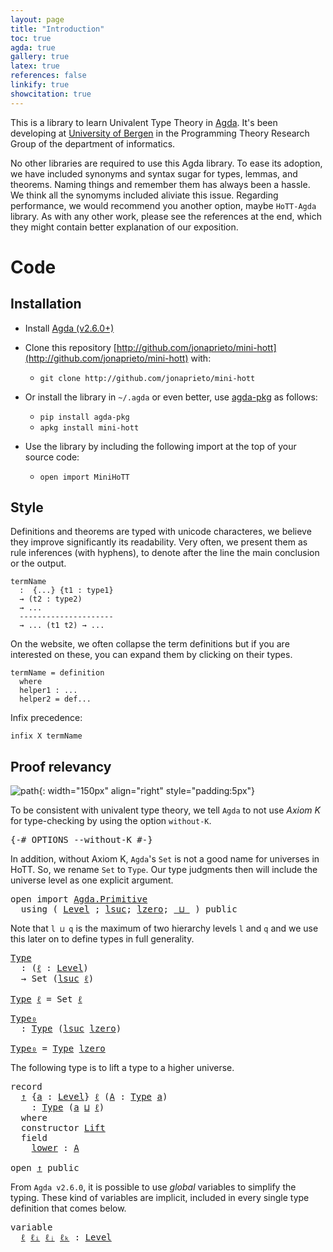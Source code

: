 ```yaml
---
layout: page
title: "Introduction"
toc: true
agda: true
gallery: true
latex: true
references: false
linkify: true
showcitation: true
---
```


This is a library to learn Univalent Type Theory in [Agda](http://github.com/agda/agda).
It's been developing at [University of Bergen](https://www.uib.no/) in the Programming Theory Research Group
of the department of informatics.

No other libraries are required to use this Agda library. To ease its adoption, we have included synonyms
and syntax sugar for types, lemmas, and theorems. Naming things and remember them has always been a hassle.
We think all the synomyms included aliviate this issue. Regarding performance, we would recommend you another option, maybe
`HoTT-Agda` library. As with any other work, please see the references at the end, which they
might contain better explanation of our exposition.

# Code

## Installation

- Install [Agda (v2.6.0+)](http://github.com/agda/agda)

- Clone this repository [http://github.com/jonaprieto/mini-hott](http://github.com/jonaprieto/mini-hott) with:

  - `git clone http://github.com/jonaprieto/mini-hott`

- Or install the library in `~/.agda` or even better, use [agda-pkg](http://github.com/agda/agda-pkg)
as follows:

  - `pip install agda-pkg`
  - `apkg install mini-hott`

- Use the library by including the following import at the top of your source code:

    - `open import MiniHoTT`

## Style

Definitions and theorems are typed with unicode characteres, we believe they
improve significantly its readability. Very often, we present them as rule
inferences (with hyphens), to denote after the line the main conclusion or the output.

```
termName
  :  {...} {t1 : type1}
  → (t2 : type2)
  → ...
  ---------------------
  → ... (t1 t2) → ... 
```

On the website, we often collapse the term definitions but if you are interested on these,
you can expand them by clicking on their types.

``` 
termName = definition
  where
  helper1 : ...
  helper2 = def...
```  

Infix precedence:

```
infix X termName
```

## Proof relevancy

![path](/assets/png-images/mini-hott.jpeg){: width="150px" align="right" style="padding:5px"}

To be consistent with univalent type theory, we tell `Agda` to not use *Axiom K*
for type-checking by using the option `without-K`.

<pre class="Agda">
<a id="2285" class="Symbol">{-#</a> <a id="2289" class="Keyword">OPTIONS</a> <a id="2297" class="Pragma">--without-K</a> <a id="2309" class="Symbol">#-}</a>
</pre>

In addition, without Axiom K, `Agda`'s `Set` is not a good name for universes in HoTT. So, we
rename `Set` to `Type`. Our type judgments then will include the universe level
as one explicit argument.

<pre class="Agda">
<a id="2539" class="Keyword">open</a> <a id="2544" class="Keyword">import</a> <a id="2551" href="Agda.Primitive.html" class="Module">Agda.Primitive</a>
  <a id="2568" class="Keyword">using</a> <a id="2574" class="Symbol">(</a> <a id="2576" href="Agda.Primitive.html#408" class="Postulate">Level</a> <a id="2582" class="Symbol">;</a> <a id="2584" href="Agda.Primitive.html#627" class="Primitive">lsuc</a><a id="2588" class="Symbol">;</a> <a id="2590" href="Agda.Primitive.html#611" class="Primitive">lzero</a><a id="2595" class="Symbol">;</a> <a id="2597" href="Agda.Primitive.html#657" class="Primitive Operator">_⊔_</a> <a id="2601" class="Symbol">)</a> <a id="2603" class="Keyword">public</a>
</pre>

Note that `l ⊔ q` is the maximum of two hierarchy levels `l` and `q` and we
use this later on to define types in full generality.

<pre class="Agda">
<a id="Type"></a><a id="2766" href="Intro.html#2766" class="Function">Type</a>
  <a id="2773" class="Symbol">:</a> <a id="2775" class="Symbol">(</a><a id="2776" href="Intro.html#2776" class="Bound">ℓ</a> <a id="2778" class="Symbol">:</a> <a id="2780" href="Agda.Primitive.html#408" class="Postulate">Level</a><a id="2785" class="Symbol">)</a>
  <a id="2789" class="Symbol">→</a> <a id="2791" class="PrimitiveType">Set</a> <a id="2795" class="Symbol">(</a><a id="2796" href="Agda.Primitive.html#627" class="Primitive">lsuc</a> <a id="2801" href="Intro.html#2776" class="Bound">ℓ</a><a id="2802" class="Symbol">)</a>

<a id="2805" href="Intro.html#2766" class="Function">Type</a> <a id="2810" href="Intro.html#2810" class="Bound">ℓ</a> <a id="2812" class="Symbol">=</a> <a id="2814" class="PrimitiveType">Set</a> <a id="2818" href="Intro.html#2810" class="Bound">ℓ</a>
</pre>

<pre class="Agda">
<a id="Type₀"></a><a id="2845" href="Intro.html#2845" class="Function">Type₀</a>
  <a id="2853" class="Symbol">:</a> <a id="2855" href="Intro.html#2766" class="Function">Type</a> <a id="2860" class="Symbol">(</a><a id="2861" href="Agda.Primitive.html#627" class="Primitive">lsuc</a> <a id="2866" href="Agda.Primitive.html#611" class="Primitive">lzero</a><a id="2871" class="Symbol">)</a>

<a id="2874" href="Intro.html#2845" class="Function">Type₀</a> <a id="2880" class="Symbol">=</a> <a id="2882" href="Intro.html#2766" class="Function">Type</a> <a id="2887" href="Agda.Primitive.html#611" class="Primitive">lzero</a>
</pre>

The following type is to lift a type to a higher universe.

<pre class="Agda">
<a id="2978" class="Keyword">record</a>
  <a id="↑"></a><a id="2987" href="Intro.html#2987" class="Record">↑</a> <a id="2989" class="Symbol">{</a><a id="2990" href="Intro.html#2990" class="Bound">a</a> <a id="2992" class="Symbol">:</a> <a id="2994" href="Agda.Primitive.html#408" class="Postulate">Level</a><a id="2999" class="Symbol">}</a> <a id="3001" href="Intro.html#3001" class="Bound">ℓ</a> <a id="3003" class="Symbol">(</a><a id="3004" href="Intro.html#3004" class="Bound">A</a> <a id="3006" class="Symbol">:</a> <a id="3008" href="Intro.html#2766" class="Function">Type</a> <a id="3013" href="Intro.html#2990" class="Bound">a</a><a id="3014" class="Symbol">)</a>
    <a id="3020" class="Symbol">:</a> <a id="3022" href="Intro.html#2766" class="Function">Type</a> <a id="3027" class="Symbol">(</a><a id="3028" href="Intro.html#2990" class="Bound">a</a> <a id="3030" href="Agda.Primitive.html#657" class="Primitive Operator">⊔</a> <a id="3032" href="Intro.html#3001" class="Bound">ℓ</a><a id="3033" class="Symbol">)</a>
  <a id="3037" class="Keyword">where</a>
  <a id="3045" class="Keyword">constructor</a> <a id="↑.Lift"></a><a id="3057" href="Intro.html#3057" class="InductiveConstructor">Lift</a>
  <a id="3064" class="Keyword">field</a>
    <a id="↑.lower"></a><a id="3074" href="Intro.html#3074" class="Field">lower</a> <a id="3080" class="Symbol">:</a> <a id="3082" href="Intro.html#3004" class="Bound">A</a>

<a id="3085" class="Keyword">open</a> <a id="3090" href="Intro.html#2987" class="Module">↑</a> <a id="3092" class="Keyword">public</a>
</pre>

From `Agda v2.6.0`, it is possible to use *global* variables
to simplify the typing. These kind of variables are implicit,
included in every single type definition that comes below.

<pre class="Agda">
<a id="3307" class="Keyword">variable</a>
  <a id="3318" href="Intro.html#3318" class="Generalizable">ℓ</a> <a id="3320" href="Intro.html#3320" class="Generalizable">ℓᵢ</a> <a id="3323" href="Intro.html#3323" class="Generalizable">ℓⱼ</a> <a id="3326" href="Intro.html#3326" class="Generalizable">ℓₖ</a> <a id="3329" class="Symbol">:</a> <a id="3331" href="Agda.Primitive.html#408" class="Postulate">Level</a>
</pre>
